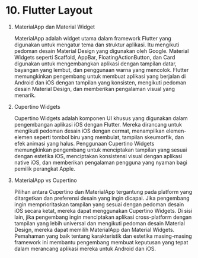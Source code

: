# 10. Flutter Layout

1. MaterialApp dan Material Widget

    MaterialApp adalah widget utama dalam framework Flutter yang digunakan untuk mengatur tema dan struktur aplikasi. Itu mengikuti pedoman desain Material Design yang digunakan oleh Google. Material Widgets seperti Scaffold, AppBar, FloatingActionButton, dan Card digunakan untuk mengembangkan aplikasi dengan tampilan datar, bayangan yang lembut, dan penggunaan warna yang mencolok. Flutter memungkinkan pengembang untuk membuat aplikasi yang berjalan di Android dan iOS dengan tampilan yang konsisten, mengikuti pedoman desain Material Design, dan memberikan pengalaman visual yang menarik.

2. Cupertino Widgets

    Cupertino Widgets adalah komponen UI khusus yang digunakan dalam pengembangan aplikasi iOS dengan Flutter. Mereka dirancang untuk mengikuti pedoman desain iOS dengan cermat, menampilkan elemen-elemen seperti tombol biru yang membulat, tampilan skeumorfik, dan efek animasi yang halus. Penggunaan Cupertino Widgets memungkinkan pengembang untuk menciptakan tampilan yang sesuai dengan estetika iOS, menciptakan konsistensi visual dengan aplikasi native iOS, dan memberikan pengalaman pengguna yang nyaman bagi pemilik perangkat Apple.

3. MaterialApp vs Cupertino

    Pilihan antara Cupertino dan MaterialApp tergantung pada platform yang ditargetkan dan preferensi desain yang ingin dicapai. Jika pengembang ingin memprioritaskan tampilan yang sesuai dengan pedoman desain iOS secara ketat, mereka dapat menggunakan Cupertino Widgets. Di sisi lain, jika pengembang ingin menciptakan aplikasi cross-platform dengan tampilan yang lebih universal dan mengikuti pedoman desain Material Design, mereka dapat memilih MaterialApp dan Material Widgets. Pemahaman yang baik tentang karakteristik dan estetika masing-masing framework ini membantu pengembang membuat keputusan yang tepat dalam merancang aplikasi mereka untuk Android dan iOS.